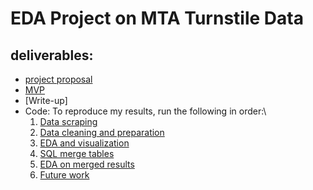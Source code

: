 # EDA Project on MTA Turnstile Data

## deliverables:
- [project proposal](project_proposal.md)
- [MVP](MVP.md)
- [Write-up]
- Code: 
  To reproduce my results, run the following in order:\
  1. [Data scraping](1_data_scraper.ipynb)
  2. [Data cleaning and preparation](2_data_cleaning_n_prep.ipynb)
  3. [EDA and visualization](3_EDA_data_vis.ipynb)
  4. [SQL merge tables](4_mta_merged.sql)
  5. [EDA on merged results](5_merge_ADA_Analysis.ipynb)
  6. [Future work](6_Future_work.ipynb)


